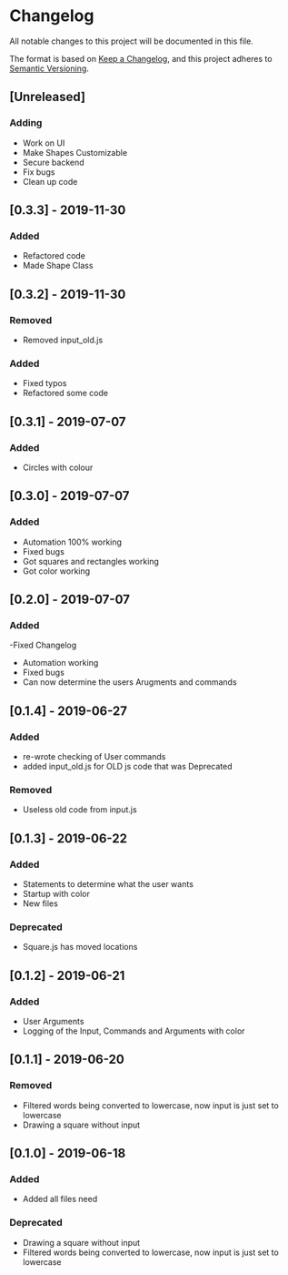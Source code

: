 # Changelog
All notable changes to this project will be documented in this file.

The format is based on [Keep a Changelog](https://keepachangelog.com/en/1.0.0/),
and this project adheres to [Semantic Versioning](https://semver.org/spec/v2.0.0.html).

## [Unreleased]
### Adding
- Work on UI
- Make Shapes Customizable 
- Secure backend
- Fix bugs
- Clean up code

## [0.3.3] - 2019-11-30
### Added
- Refactored code
- Made Shape Class

## [0.3.2] - 2019-11-30
### Removed
- Removed input_old.js

### Added
- Fixed typos
- Refactored some code

## [0.3.1] - 2019-07-07
### Added
- Circles with colour

## [0.3.0] - 2019-07-07
### Added
- Automation 100% working
- Fixed bugs
- Got squares and rectangles working
- Got color working


## [0.2.0] - 2019-07-07
### Added
-Fixed Changelog

- Automation working
- Fixed bugs
- Can now determine the users Arugments and commands

## [0.1.4] - 2019-06-27
### Added
- re-wrote checking of User commands
- added input_old.js for OLD js code that was Deprecated

### Removed
- Useless old code from input.js

## [0.1.3] - 2019-06-22
### Added
- Statements to determine what the user wants
- Startup with color
- New files

### Deprecated
- Square.js has moved locations



## [0.1.2] - 2019-06-21
### Added
- User Arguments
- Logging of the Input, Commands and Arguments with color



## [0.1.1] - 2019-06-20
### Removed
- Filtered words being converted to lowercase, now input is just set to lowercase
- Drawing a square without input



## [0.1.0] - 2019-06-18
### Added
- Added all files need

### Deprecated
- Drawing a square without input
- Filtered words being converted to lowercase, now input is just set to lowercase



